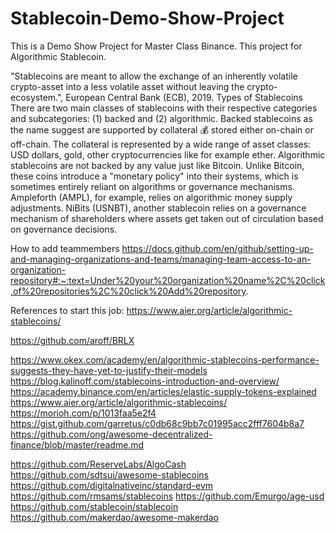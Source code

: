 # Stablecoin-Demo-Show-Project
This is a Demo Show Project for Master Class Binance.
This project for Algorithmic Stablecoin.

"Stablecoins are meant to allow the exchange of an inherently volatile crypto-asset into a less volatile asset without leaving the crypto-ecosystem.", European Central Bank (ECB), 2019.
Types of Stablecoins
There are two main classes of stablecoins with their respective categories and subcategories: (1) backed and (2) algorithmic.
Backed stablecoins as the name suggest are supported by collateral 💰 stored either on-chain or off-chain. The collateral is represented by a wide range of asset classes: USD dollars, gold, other cryptocurrencies like for example ether. Algorithmic stablecoins are not backed by any value just like Bitcoin. Unlike Bitcoin, these coins introduce a "monetary policy" into their systems, which is sometimes entirely reliant on algorithms or governance mechanisms. Ampleforth (AMPL), for example, relies on algorithmic money supply adjustments. NiBits (USNBT), another stablecoin relies on a governance mechanism of shareholders where assets get taken out of circulation based on governance decisions.






















How to add teammembers
https://docs.github.com/en/github/setting-up-and-managing-organizations-and-teams/managing-team-access-to-an-organization-repository#:~:text=Under%20your%20organization%20name%2C%20click,of%20repositories%2C%20click%20Add%20repository.




References to start this job:
https://www.aier.org/article/algorithmic-stablecoins/

https://github.com/aroff/BRLX

https://www.okex.com/academy/en/algorithmic-stablecoins-performance-suggests-they-have-yet-to-justify-their-models
https://blog.kalinoff.com/stablecoins-introduction-and-overview/
https://academy.binance.com/en/articles/elastic-supply-tokens-explained
https://www.aier.org/article/algorithmic-stablecoins/
https://morioh.com/p/1013faa5e2f4
https://gist.github.com/garretus/c0db68c9bb7c01995acc2fff7604b8a7
https://github.com/ong/awesome-decentralized-finance/blob/master/readme.md

https://github.com/ReserveLabs/AlgoCash
https://github.com/sdtsui/awesome-stablecoins
https://github.com/digitalnativeinc/standard-evm
https://github.com/rmsams/stablecoins
https://github.com/Emurgo/age-usd
https://github.com/stablecoin/stablecoin
https://github.com/makerdao/awesome-makerdao

